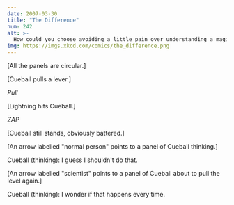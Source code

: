 ```yaml
---
date: 2007-03-30
title: "The Difference"
num: 242
alt: >-
  How could you choose avoiding a little pain over understanding a magic lightning machine?
img: https://imgs.xkcd.com/comics/the_difference.png
---
```

[All the panels are circular.]

[Cueball pulls a lever.]

*Pull*

[Lightning hits Cueball.]

*ZAP*

[Cueball still stands, obviously battered.]

[An arrow labelled "normal person" points to a panel of Cueball thinking.]

Cueball (thinking): I guess I shouldn't do that.

[An arrow labelled "scientist" points to a panel of Cueball about to pull the level again.]

Cueball (thinking): I wonder if that happens every time.